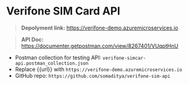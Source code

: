 # Verifone SIM Card API

> **Depolyment link:** https://verifone-demo.azuremicroservices.io

> **API Doc:** https://documenter.getpostman.com/view/8267401/VUqptHnU

- Postman collection for testing API: `verifone-simcar-api.postman_collection.json`
- Replace {{url}} with `https://verifone-demo.azuremicroservices.io`
- GitHub repo: `https://github.com/somaditya/verifone-sim-api`